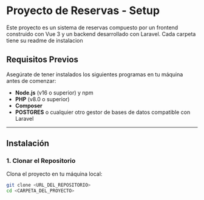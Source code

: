 # Proyecto de Reservas - Setup

Este proyecto es un sistema de reservas compuesto por un frontend construido con Vue 3 y un backend desarrollado con Laravel. Cada carpeta tiene su readme de instalacion

## Requisitos Previos

Asegúrate de tener instalados los siguientes programas en tu máquina antes de comenzar:

- **Node.js** (v16 o superior) y npm
- **PHP** (v8.0 o superior)
- **Composer**
- **POSTGRES** o cualquier otro gestor de bases de datos compatible con Laravel

---

## Instalación

### 1. Clonar el Repositorio

Clona el proyecto en tu máquina local:

```bash
git clone <URL_DEL_REPOSITORIO>
cd <CARPETA_DEL_PROYECTO>



